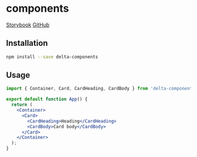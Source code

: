 # components

[Storybook](https://alexndremelyanov.github.io/delta-components)
[GitHub](https://github.com/alexndremelyanov/delta-components)

## Installation

```sh
npm install --save delta-components
```

## Usage

```jsx
import { Container, Card, CardHeading, CardBody } from 'delta-components';

export default function App() {
  return (
    <Container>
      <Card>
        <CardHeading>Heading</CardHeading>
        <CardBody>Card body</CardBody>
      </Card>
    </Container>
  );
}
```
